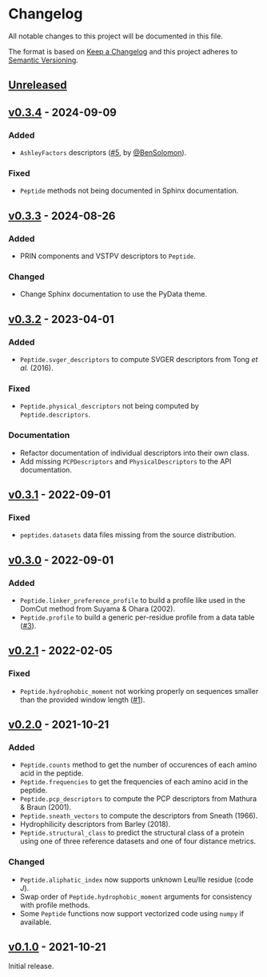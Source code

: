 # Changelog
All notable changes to this project will be documented in this file.

The format is based on [Keep a Changelog](http://keepachangelog.com/en/1.0.0/)
and this project adheres to [Semantic Versioning](http://semver.org/spec/v2.0.0.html).


## [Unreleased]
[Unreleased]: https://github.com/althonos/peptides.py/compare/v0.3.4...HEAD


## [v0.3.4] - 2024-09-09
[v0.3.4]: https://github.com/althonos/peptides.py/compare/v0.3.3...v0.3.4

### Added
- `AshleyFactors` descriptors ([#5](https://github.com/althonos/peptides.py/pull/5), by [@BenSolomon](https://github.com/BenSolomon)).

### Fixed
- `Peptide` methods not being documented in Sphinx documentation.


## [v0.3.3] - 2024-08-26
[v0.3.3]: https://github.com/althonos/peptides.py/compare/v0.3.2...v0.3.3

### Added
- PRIN components and VSTPV descriptors to `Peptide`.

### Changed
- Change Sphinx documentation to use the PyData theme.


## [v0.3.2] - 2023-04-01
[v0.3.2]: https://github.com/althonos/peptides.py/compare/v0.3.1...v0.3.2

### Added
- `Peptide.svger_descriptors` to compute SVGER descriptors from Tong *et al.* (2016).

### Fixed
- `Peptide.physical_descriptors` not being computed by `Peptide.descriptors`.

### Documentation
- Refactor documentation of individual descriptors into their own class.
- Add missing `PCPDescriptors` and `PhysicalDescriptors` to the API documentation.


## [v0.3.1] - 2022-09-01
[v0.3.1]: https://github.com/althonos/peptides.py/compare/v0.3.0...v0.3.1

### Fixed
- `peptides.datasets` data files missing from the source distribution.


## [v0.3.0] - 2022-09-01
[v0.3.0]: https://github.com/althonos/peptides.py/compare/v0.2.1...v0.3.0

### Added
- `Peptide.linker_preference_profile` to build a profile like used in the DomCut method from Suyama & Ohara (2002).
- `Peptide.profile` to build a generic per-residue profile from a data table ([#3](https://github.com/althonos/peptides.py/issues/3)).


## [v0.2.1] - 2022-02-05
[v0.2.1]: https://github.com/althonos/peptides.py/compare/v0.2.0...v0.2.1

### Fixed
- `Peptide.hydrophobic_moment` not working properly on sequences smaller than the provided window length ([#1](https://github.com/althonos/peptides.py/issues/1)).


## [v0.2.0] - 2021-10-21
[v0.2.0]: https://github.com/althonos/peptides.py/compare/v0.1.0...v0.2.0

### Added
- `Peptide.counts` method to get the number of occurences of each amino acid in the peptide.
- `Peptide.frequencies` to get the frequencies of each amino acid in the peptide.
- `Peptide.pcp_descriptors` to compute the PCP descriptors from Mathura & Braun (2001).
- `Peptide.sneath_vectors` to compute the descriptors from Sneath (1966).
- Hydrophilicity descriptors from Barley (2018).
- `Peptide.structural_class` to predict the structural class of a protein using one of three reference datasets and one of four distance metrics.

### Changed
- `Peptide.aliphatic_index` now supports unknown Leu/Ile residue (code *J*).
- Swap order of `Peptide.hydrophobic_moment` arguments for consistency with profile methods.
- Some `Peptide` functions now support vectorized code using `numpy` if available.


## [v0.1.0] - 2021-10-21
[v0.1.0]: https://github.com/althonos/peptides.py/compare/14f254e9...v0.1.0

Initial release.
